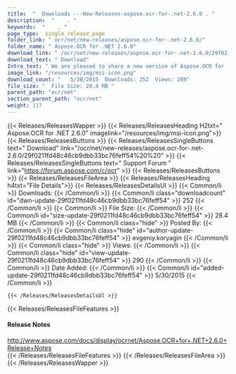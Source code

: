 ```yaml
---
title:  "  Downloads ---New-Releases-aspose.ocr-for-.net-2.6.0 . " 
description:  "    . " 
keywords:  "    . " 
page_type:  single_release_page
folder_link: " ocr/net/new-releases/aspose.ocr-for-.net-2.6.0/"
folder_name: " Aspose.OCR for .NET 2.6.0"
download_link: " /ocr/net/new-releases/aspose.ocr-for-.net-2.6.0/29f0211fd48c46cb9dbb33bc76feff54"
download_text: " Download"
Intro_text: " We are pleased to share a new version of Aspose.OCR for .NET with following impr..."
image_link: "/resources/img/msi-icon.png"
download_count: "   5/30/2015  Downloads: 252  Views: 289"
file_size: "  File Size: 28.4 MB "
parent_path: "ocr/net"
section_parent_path: "ocr/net"
weight: 117 
---
```


{{< Releases/ReleasesWapper >}}
  {{< Releases/ReleasesHeading H2txt=" Aspose.OCR for .NET 2.6.0" imagelink="/resources/img/msi-icon.png">}}
  {{< Releases/ReleasesButtons >}}
    {{< Releases/ReleasesSingleButtons text=" Download" link="/ocr/net/new-releases/aspose.ocr-for-.net-2.6.0/29f0211fd48c46cb9dbb33bc76feff54%20%20" >}}
    {{< Releases/ReleasesSingleButtons text=" Support Forum " link="https://forum.aspose.com/c/ocr" >}}
  {{< Releases/ReleasesButtons >}}
  {{< Releases/ReleasesFileArea >}}
    {{< Releases/ReleasesHeading h4txt="File Details">}}
    {{< Releases/ReleasesDetailsUl >}}
            {{< Common/li  >}} Downloads: {{< /Common/li >}} 
      {{< Common/li class="downloadcount" id="dwn-update-29f0211fd48c46cb9dbb33bc76feff54" >}} 252 {{< /Common/li >}} 
      {{< Common/li  >}} File Size: {{< /Common/li >}} 
      {{< Common/li id="size-update-29f0211fd48c46cb9dbb33bc76feff54" >}} 28.4 MB {{< /Common/li >}} 
      {{< Common/li  class="hide" >}} Posted By: {{< /Common/li >}} 
      {{< Common/li class="hide" id="author-update-29f0211fd48c46cb9dbb33bc76feff54" >}} evgeniy.koryagin {{< /Common/li >}} 
      {{< Common/li class="hide"  >}} Views: {{< /Common/li >}} 
      {{< Common/li class="hide" id="view-update-29f0211fd48c46cb9dbb33bc76feff54" >}} 290 {{< /Common/li >}} 
      {{< Common/li  >}} Date Added: {{< /Common/li >}} 
      {{< Common/li id="added-update-29f0211fd48c46cb9dbb33bc76feff54" >}} 5/30/2015 {{< /Common/li >}} 

    {{< /Releases/ReleasesDetailsUl >}}

  {{< Releases/ReleasesFileFeatures >}}
      <h4>Release Notes</h4><div><a href="http://www.aspose.com/docs/display/ocrnet/Aspose.OCR+for+.NET+2.6.0+Release+Notes">http://www.aspose.com/docs/display/ocrnet/Aspose.OCR+for+.NET+2.6.0+Release+Notes</a></div>
  {{< /Releases/ReleasesFileFeatures >}}
 {{< /Releases/ReleasesFileArea >}}
{{< /Releases/ReleasesWapper >}}


